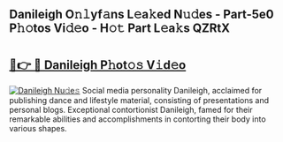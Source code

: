 ## Danileigh O𝚗𝚕yf𝚊ns L𝚎a𝚔ed N𝚞𝚍es - Part-5e0 P𝚑𝚘tos Vi𝚍𝚎o - H𝚘𝚝 Part L𝚎a𝚔s QZRtX

# <h2><a href="http://kf41w8l.oniu.top/?m=Danileigh">🔗👉 🔴 Danileigh P𝚑ot𝚘𝚜 V𝚒d𝚎o</a></h2>

[![Danileigh Nu𝚍e𝚜](https://i.imgur.com/0qMVB7G.gif)](http://kf41w8l.oniu.top/?m=Danileigh)
Social media personality Danileigh, acclaimed for publishing dance and lifestyle material, consisting of presentations and personal blogs. Exceptional contortionist Danileigh, famed for their remarkable abilities and accomplishments in contorting their body into various shapes.  
